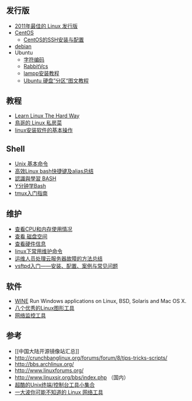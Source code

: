 ## 发行版
* [2011年最佳的 Linux 发行版](http://www.cnbeta.com/articles/151628.htm)
* [CentOS](http://www.centos.org/)
    * [CentOS的SSH安装与配置](http://hi.baidu.com/plr000/blog/item/935cfaee369b76252df534fd.html)
* [debian](http://www.debian.org/)
* Ubuntu
    * [字符编码](http://www.softbunny.net/post/ubuntu_encoding_vi.shtml)
    * [RabbitVcs](http://wiki.rabbitvcs.org/wiki/)
    * [lampp安装教程](http://www.apachefriends.org/en/xampp-linux.html)
    * [Ubuntu 硬盘”分区“图文教程](http://blog.csdn.net/zhangjianmin317/article/details/6853797)


## 教程  
* [Learn Linux The Hard Way](http://nixsrv.com/?id=llthw)
* [鳥哥的 Linux 私房菜](http://linux.vbird.org/)
* [linux安装软件的基本操作](http://blog.csdn.net/dream19881003/article/details/6645416)


## Shell
* [Unix 基本命令](http://blog.csdn.net/cwallow/article/details/7302926)
* [高效Linux bash快捷键及alias总结](http://segmentfault.com/a/1190000002760973?name=tools&description=&isPrivate=1)
* [認識與學習 BASH](http://linux.vbird.org/linux_basic/0320bash.php#bash)
* [Y分钟学Bash](http://segmentfault.com/blog/news/1190000000405060)
* [tmux入门指南](http://abyssly.com/2013/11/04/tmux_intro/)


## 维护
* [查看CPU和内存使用情况](http://www.cnblogs.com/xd502djj/archive/2011/03/01/1968041.html)
* [查看 磁盘空间](http://www.apinpai.com/b62826/)
* [查看硬件信息](http://letle.iteye.com/blog/621078)
* [linux下常用维护命令](http://blog.csdn.net/sungblog/article/details/7319637)
* [运维人员处理云服务器故障的方法总结](http://blog.segmentfault.com/maozixifa/1190000000428882)
* [vsftpd入门——安装、配置、案例与常见问题](http://os.51cto.com/art/201008/222036.htm)


## 软件
* [WINE](http://www.winehq.org/) Run Windows applications on Linux, BSD, Solaris and Mac OS X.
* [八个优秀的Linux图形工具](http://linux.solidot.org/article.pl?sid=12/06/16/1155236)
* [网络监控工具](http://mp.weixin.qq.com/s?__biz=MzAxODI5ODMwOA==&mid=207314439&idx=1&sn=3e98631a67fc4f2c8a03a0eb1f773d5f&scene=5#rd)


## 参考
* [[中国大陆开源镜像站汇总]]
* http://crunchbanglinux.org/forums/forum/8/tips-tricks-scripts/
* http://bbs.archlinux.org/ 
* http://www.linuxforums.org/ 
* http://www.linuxsir.org/bbs/index.php （国内）
* [超酷的Unix终端/控制台工具小集合](http://blog.jobbole.com/62140/)
* [一大波你可能不知道的 Linux 网络工具](https://linux.cn/article-5435-1.html)
